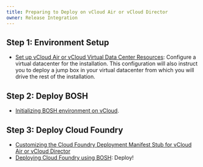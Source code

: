 ```yaml
---
title: Preparing to Deploy on vCloud Air or vCloud Director
owner: Release Integration
---
```


<strong></strong>

## Step 1: Environment Setup ##

* [Set up vCloud Air or vCloud Virtual Data Center Resources](setup_vcloud.html): Configure a virtual datacenter for the installation. This configuration will also instruct you to deploy a jump box in your virtual datacenter from which you will drive the rest of the installation.

## Step 2: Deploy BOSH ##

* [Initializing BOSH environment on vCloud](https://bosh.io/docs/init-vcloud.html).

## Step 3: Deploy Cloud Foundry ##

* [Customizing the Cloud Foundry Deployment Manifest Stub for vCloud Air or vCloud Director](../common/vsphere-vcloud-cf-stub.html)
* [Deploying Cloud Foundry using BOSH](../common/deploy.html): Deploy!
